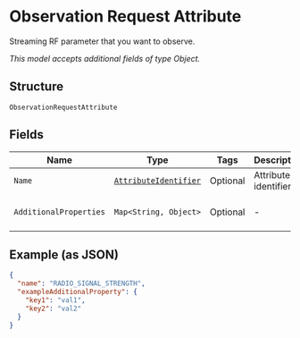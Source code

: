 
# Observation Request Attribute

Streaming RF parameter that you want to observe.

*This model accepts additional fields of type Object.*

## Structure

`ObservationRequestAttribute`

## Fields

| Name | Type | Tags | Description | Getter | Setter |
|  --- | --- | --- | --- | --- | --- |
| `Name` | [`AttributeIdentifier`](../../doc/models/attribute-identifier.md) | Optional | Attribute identifier. | AttributeIdentifier getName() | setName(AttributeIdentifier name) |
| `AdditionalProperties` | `Map<String, Object>` | Optional | - | Object getAdditionalProperty(String key) | additionalProperty(String key, Object value) |

## Example (as JSON)

```json
{
  "name": "RADIO_SIGNAL_STRENGTH",
  "exampleAdditionalProperty": {
    "key1": "val1",
    "key2": "val2"
  }
}
```

